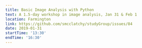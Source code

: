```yaml
---
title: Basic Image Analysis with Python
text: A 1.5-day workshop in image analysis, Jan 31 & Feb 1
location: Farmington
link: https://github.com/smcclatchy/studyGroup/issues/84
date: 2019-01-31
startTime: '13:30'
endTime: '16:30'
---
```

